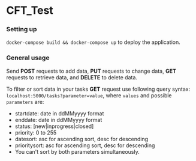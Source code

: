 # CFT_Test

### Setting up

`docker-compose build && docker-compose up`
to deploy the application.

### General usage
Send **POST** requests to add data, **PUT** requests to change data, **GET** requests to retrieve data, and **DELETE** to delete data.

To filter or sort data in your tasks **GET** request use following query syntax:
`localhost:5000/tasks?parameter=value`, where `values` and possible `parameters` are:
- startdate: date in ddMMyyyy format
- enddate: date in ddMMyyyy format
- status: [new|inprogress|closed]
- priority: 0 to 255
- datesort: asc for ascending sort, desc for descending
- prioritysort: asc for ascending sort, desc for descending
- You can't sort by both parameters simultaneously.
